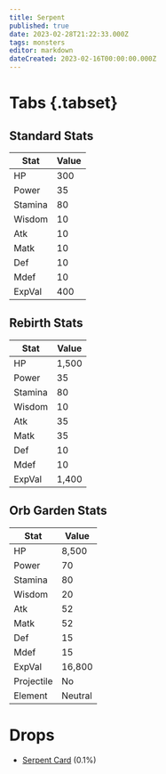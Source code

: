```yaml
---
title: Serpent
published: true
date: 2023-02-28T21:22:33.000Z
tags: monsters
editor: markdown
dateCreated: 2023-02-16T00:00:00.000Z
---
```


# Tabs {.tabset}

## Standard Stats

|Stat|Value|
|-|-|
|HP|300|
|Power|35|
|Stamina|80|
|Wisdom|10|
|Atk|10|
|Matk|10|
|Def|10|
|Mdef|10|
|ExpVal|400|
## Rebirth Stats

|Stat|Value|
|-|-|
|HP|1,500|
|Power|35|
|Stamina|80|
|Wisdom|10|
|Atk|35|
|Matk|35|
|Def|10|
|Mdef|10|
|ExpVal|1,400|
## Orb Garden Stats

|Stat|Value|
|-|-|
|HP|8,500|
|Power|70|
|Stamina|80|
|Wisdom|20|
|Atk|52|
|Matk|52|
|Def|15|
|Mdef|15|
|ExpVal|16,800|
|Projectile|No|
|Element|Neutral|

# Drops
 * [Serpent Card](/items/serpent-card) (0.1%)
